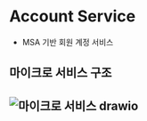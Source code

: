 # Account Service
- MSA 기반 회원 계정 서비스
## 마이크로 서비스 구조
![마이크로 서비스 drawio](https://user-images.githubusercontent.com/55565835/215039176-47faceaf-50e9-4c4a-9612-48b8caf399a6.png)
---

